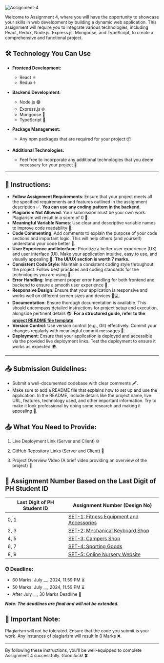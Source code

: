![Assignment-4](https://i.ibb.co/1RJYL39/assignment-4.png)

Welcome to Assignment 4, where you will have the opportunity to showcase your skills in web development by building a dynamic web application. This assignment will require you to integrate various technologies, including React, Redux, Node.js, Express.js, Mongoose, and TypeScript, to create a comprehensive and functional project.


## 🛠️ Technology You Can Use

- **Frontend Development:**
  - React ⚛️
  - Redux 🌀

- **Backend Development:**
  - Node.js 🟢
  - Express.js 🌐
  - Mongoose 🍃
  - TypeScript 📘

- **Package Management:**
  - Any npm packages that are required for your project 📦

- **Additional Technologies:**
  - Feel free to incorporate any additional technologies that you deem necessary for your project 🧩

---

## 📝 **Instructions:**

- **Follow Assignment Requirements**: Ensure that your project meets all the specified requirements and features outlined in the assignment description ✅. **You can use any coding pattern in the backend.**
- **Plagiarism Not Allowed**: Your submission must be your own work. Plagiarism will result in a score of 0 🚫.
- **Meaningful Variable Names**: Use clear and descriptive variable names to improve code readability 📝.
- **Code Commenting**: Add comments to explain the purpose of your code sections and important logic. This will help others (and yourself) understand your code better 💬.
- **User Experience and Interface**: Prioritize a better user experience (UX) and user interface (UI). Make your application intuitive, easy to use, and visually appealing 🌟. **The UI/UX section is worth 7 marks.**
- **Consistent Code Style**: Maintain a consistent coding style throughout the project. Follow best practices and coding standards for the technologies you are using 📏.
- **Error Handling**: Implement proper error handling for both frontend and backend to ensure a smooth user experience 🚀.
- **Responsive Design**: Ensure that your application is responsive and works well on different screen sizes and devices 📱💻.
- **Documentation**: Ensure thorough documentation is available. This should encompass detailed instructions for project setup and execution, alongside pertinent details 📚. **For a structured guide, refer to the [project README file template](./Project%20README%20Template.md)**.
- **Version Control**: Use version control (e.g., Git) effectively. Commit your changes regularly with meaningful commit messages 💾.
- **Deployment**: Ensure that your application is deployed and accessible via the provided live deployment links. Test the deployment to ensure it works as expected 🌍.

---

## 📤 **Submission Guidelines:**

- Submit a well-documented codebase with clear comments 🖋️.
- Make sure to add a README file that explains how to set up and use the application. In the README, include details like the project name, live URL, features, technology used, and other important information. Try to make it look professional by doing some research and making it appealing 📄.

## 📤 What You Need to Provide:

1. Live Deployment Link (Server and Client) 🌐
   
2. GitHub Repository Links (Server and Client) 📂

3. Project Overview Video (A brief video providing an overview of the project) 🎥


## 🔢 Assignment Number Based on the Last Digit of PH Student ID

| Last Digit of PH Student ID | Assignment Number (Design No)                                                                 |
| --------------------------- | --------------------------------------------------------------------------------------------- |
| 0, 1                        | [SET-1: Fitness Equipment and Accessories](./#1%20Fitness%20Equipment%20and%20Accessories.md) |
| 2, 3                        | [SET-2: Mechanical Keyboard Shop](./#2%20Mechanical%20Keyboard%20Shop.md)                     |
| 4, 5                        | [SET-3: Campers Shop](./#3%20Campers%20Shop.md)                                               |
| 6, 7                        | [SET-4: Sporting Goods](./#4%20Sporting%20Goods.md)                                           |
| 8, 9                        | [SET-5: Online Nursery Website](./#5%20Online%20Nursery%20Website.md)                         |



### ⏰ **Deadline:**

- 60 Marks: July __, 2024, 11.59 PM ⏳
- 50 Marks: July __, 2024, 11.59 PM ⌛
- After July __, 30 Marks Deadline 📅

***Note: The deadlines are final and will not be extended.***

## 🚫 **Important Note:**

Plagiarism will not be tolerated. Ensure that the code you submit is your work. Any instances of plagiarism will result in 0 Marks ❌.

---

By following these instructions, you'll be well-equipped to complete Assignment 4 successfully. Good luck! 🍀